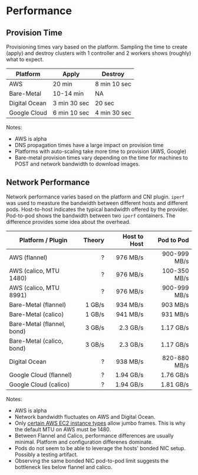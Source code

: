# Performance

## Provision Time

Provisioning times vary based on the platform. Sampling the time to create (apply) and destroy clusters with 1 controller and 2 workers shows (roughly) what to expect.

| Platform      | Apply | Destroy |
|---------------|-------|---------|
| AWS           | 20 min | 8 min 10 sec |
| Bare-Metal    | 10-14 min | NA  |
| Digital Ocean | 3 min 30 sec | 20 sec |
| Google Cloud  | 6 min 10 sec | 4 min 30 sec |

Notes:

* AWS is alpha
* DNS propagation times have a large impact on provision time
* Platforms with auto-scaling take more time to provision (AWS, Google)
* Bare-metal provision times vary depending on the time for machines to POST and network bandwidth to download images.

## Network Performance

Network performance varies based on the platform and CNI plugin. `iperf` was used to measture the bandwidth between different hosts and different pods. Host-to-host indicates the typical bandwidth offered by the provider. Pod-to-pod shows the bandwidth between two `iperf` containers. The difference provides some idea about the overhead.

| Platform / Plugin          | Theory | Host to Host | Pod to Pod   |
|----------------------------|-------:|-------------:|-------------:|
| AWS (flannel)              | ?      | 976 MB/s     | 900-999 MB/s |
| AWS (calico, MTU 1480)     | ?      | 976 MB/s     | 100-350 MB/s |
| AWS (calico, MTU 8991)     | ?      | 976 MB/s     | 900-999 MB/s |
| Bare-Metal (flannel)       | 1 GB/s | 934 MB/s     | 903 MB/s     | 
| Bare-Metal (calico)        | 1 GB/s | 941 MB/s     | 931 MB/s     |
| Bare-Metal (flannel, bond) | 3 GB/s |  2.3 GB/s    | 1.17 GB/s    | 
| Bare-Metal (calico, bond)  | 3 GB/s |  2.3 GB/s    | 1.17 GB/s    |
| Digital Ocean              | ?      | 938 MB/s     | 820-880 MB/s |
| Google Cloud (flannel)     | ?      | 1.94 GB/s    | 1.76 GB/s    |
| Google Cloud (calico)      | ?      | 1.94 GB/s    | 1.81 GB/s    |

Notes:

* AWS is alpha
* Network bandwidth fluctuates on AWS and Digital Ocean.
* Only [certain AWS EC2 instance types](http://docs.aws.amazon.com/AWSEC2/latest/UserGuide/network_mtu.html#jumbo_frame_instances) allow jumbo frames. This is why the default MTU on AWS must be 1480.
* Between Flannel and Calico, performance differences are usually minimal. Platform and configuration differenes dominate.
* Pods do not seem to be able to leverage the hosts' bonded NIC setup. Possibly a testing artifact.
* Observing the same bonded NIC pod-to-pod limit suggests the bottleneck lies below flannel and calico.
